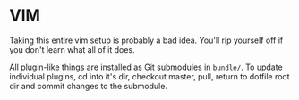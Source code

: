 # VIM

Taking this entire vim setup is probably a bad idea. You'll rip
yourself off if you don't learn what all of it does.

All plugin-like things are installed as Git submodules in `bundle/`.
To update individual plugins, cd into it's dir, checkout master,
pull, return to dotfile root dir and commit changes to the submodule.
